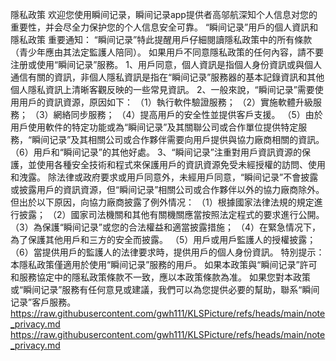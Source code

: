 隱私政策
欢迎您使用瞬间记录，瞬间记录app提供者高邬航深知个人信息对您的重要性，并会尽全力保护您的个人信息安全可靠。
“瞬间记录”用戶的個人資訊和隱私政策
重要通知：
“瞬间记录”特此提醒用戶仔細閱讀隱私政策中的所有條款（青少年應由其法定監護人陪同）。 如果用戶不同意隱私政策的任何內容，請不要注册或使用“瞬间记录”服務。
1、用戶同意，個人資訊是指個人身份資訊或與個人通信有關的資訊，非個人隱私資訊是指在“瞬间记录”服務器的基本記錄資訊和其他個人隱私資訊上清晰客觀反映的一些常見資訊。
2、一般來說，“瞬间记录”需要使用用戶的資訊資源，原因如下：
（1）執行軟件驗證服務；
（2）實施軟體升級服務；
（3）網絡同步服務；
（4）提高用戶的安全性並提供客戶支援。
（5）由於用戶使用軟件的特定功能或為“瞬间记录”及其關聯公司或合作單位提供特定服務，“瞬间记录”及其相關公司或合作夥伴需要向用戶提供與協力廠商相關的資訊。
（6）用戶和“瞬间记录”的其他好處。
3、“瞬间记录”注重對用戶資訊資源的保護，並使用各種安全技術和程式來保護用戶的資訊資源免受未經授權的訪問、使用和洩露。 除法律或政府要求或用戶同意外，未經用戶同意，“瞬间记录”不會披露或披露用戶的資訊資源，但“瞬间记录”相關公司或合作夥伴以外的協力廠商除外。 但出於以下原因，向協力廠商披露了例外情况：
（1）根據國家法律法規的規定進行披露；
（2）國家司法機關和其他有關機關應當按照法定程式的要求進行公開。
（3）為保護“瞬间记录”或您的合法權益和適當披露措施；
（4）在緊急情况下，為了保護其他用戶和三方的安全而披露。
（5）用戶或用戶監護人的授權披露；
（6）當提供用戶的監護人的法律要求時，提供用戶的個人身份資訊。
特別提示：本隱私政策僅適用於使用“瞬间记录”服務的用戶。 如果本政策與“瞬间记录”許可和服務協定中的隱私政策條款不一致，應以本政策條款為准。 如果您對本政策或“瞬间记录”服務有任何意見或建議，我們可以為您提供必要的幫助，聯系“瞬间记录”客戶服務。
https://raw.githubusercontent.com/gwh111/KLSPicture/refs/heads/main/note_privacy.md
https://raw.githubusercontent.com/gwh111/KLSPicture/refs/heads/main/note_privacy.md

